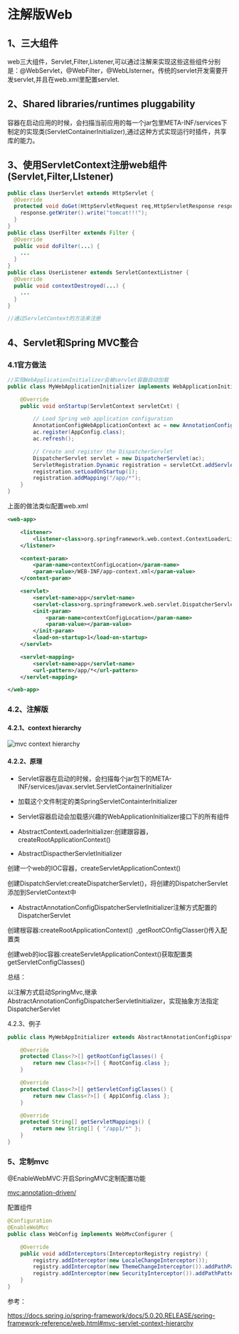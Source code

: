 # 注解版Web

## 1、三大组件

web三大组件，Servlet,Filter,Listener,可以通过注解来实现这些这些组件分别是：@WebServlet，@WebFilter，@WebLIsterner。传统的servlet开发需要开发servlet,并且在web.xml里配置servlet.

## 2、Shared libraries/runtimes pluggability

容器在启动应用的时候，会扫描当前应用的每一个jar包里META-INF/services下制定的实现类(ServletContainerInitializer),通过这种方式实现运行时插件，共享库的能力。

## 3、使用ServletContext注册web组件(Servlet,Filter,LIstener)

```java
public class UserServlet extends HttpServlet {
  @Override
  protected void doGet(HttpServletRequest req,HttpServletResponse response) {
    response.getWriter().write("tomcat!!!");
  }
}
public class UserFilter extends Filter {
  @Override
  public void doFilter(...) {
    ...
  }
}
public class UserListener extends ServletContextListner {
  @Override
  public void contextDestroyed(...) {
    ...
  }
}

//通过ServletContext的方法来注册
```



## 4、Servlet和Spring MVC整合

### 4.1官方做法

```java
//实现WebApplicationInitializer会被servlet容器自动加载
public class MyWebApplicationInitializer implements WebApplicationInitializer {

    @Override
    public void onStartup(ServletContext servletCxt) {

        // Load Spring web application configuration
        AnnotationConfigWebApplicationContext ac = new AnnotationConfigWebApplicationContext();
        ac.register(AppConfig.class);
        ac.refresh();

        // Create and register the DispatcherServlet
        DispatcherServlet servlet = new DispatcherServlet(ac);
        ServletRegistration.Dynamic registration = servletCxt.addServlet("app", servlet);
        registration.setLoadOnStartup(1);
        registration.addMapping("/app/*");
    }
}
```

上面的做法类似配置web.xml

```xml
<web-app>

    <listener>
        <listener-class>org.springframework.web.context.ContextLoaderListener</listener-class>
    </listener>

    <context-param>
        <param-name>contextConfigLocation</param-name>
        <param-value>/WEB-INF/app-context.xml</param-value>
    </context-param>

    <servlet>
        <servlet-name>app</servlet-name>
        <servlet-class>org.springframework.web.servlet.DispatcherServlet</servlet-class>
        <init-param>
            <param-name>contextConfigLocation</param-name>
            <param-value></param-value>
        </init-param>
        <load-on-startup>1</load-on-startup>
    </servlet>

    <servlet-mapping>
        <servlet-name>app</servlet-name>
        <url-pattern>/app/*</url-pattern>
    </servlet-mapping>

</web-app>
```



### 4.2、注解版

#### 4.2.1、context hierarchy

![mvc context hierarchy](https://docs.spring.io/spring-framework/docs/5.0.20.RELEASE/spring-framework-reference/images/mvc-context-hierarchy.png)



#### 4.2.2、原理

* Servlet容器在启动的时候，会扫描每个jar包下的META-INF/services/javax.servlet.ServletContainerInitializer

* 加载这个文件制定的类SpringServletContainterInitializer
* Servlet容器启动会加载感兴趣的WebApplicationInitializer接口下的所有组件
* AbstractContextLoaderInitializer:创建跟容器，createRootApplicationContext()
* AbstractDispactherServletInitializer

创建一个web的IOC容器，createServletApplicationContext()

创建DispatchServlet:createDispatcherServlet()，将创建的DispatcherServlet添加到ServletContext中

* AbstractAnnotationConfigDispatcherServletInitializer注解方式配置的DispatcherServlet

创建根容器:createRootApplicationContext()  ,getRootCOnfigClasser()传入配置类

创建web的ioc容器:createServletApplicationContext()获取配置类getServletConfigClasses()

总结：

以注解方式启动SpringMvc,继承AbstractAnnotationConfigDispatcherServletInitializer，实现抽象方法指定DispatcherServlet

  4.2.3、例子

```java
public class MyWebAppInitializer extends AbstractAnnotationConfigDispatcherServletInitializer {

    @Override
    protected Class<?>[] getRootConfigClasses() {
        return new Class<?>[] { RootConfig.class };
    }

    @Override
    protected Class<?>[] getServletConfigClasses() {
        return new Class<?>[] { App1Config.class };
    }

    @Override
    protected String[] getServletMappings() {
        return new String[] { "/app1/*" };
    }
}
```

### 5、定制mvc

@EnableWebMVC:开启SpringMVC定制配置功能

<mvc:annotation-driven/>

配置组件

```java
@Configuration
@EnableWebMvc
public class WebConfig implements WebMvcConfigurer {

    @Override
    public void addInterceptors(InterceptorRegistry registry) {
        registry.addInterceptor(new LocaleChangeInterceptor());
        registry.addInterceptor(new ThemeChangeInterceptor()).addPathPatterns("/**").excludePathPatterns("/admin/**");
        registry.addInterceptor(new SecurityInterceptor()).addPathPatterns("/secure/*");
    }
}
```





参考：

https://docs.spring.io/spring-framework/docs/5.0.20.RELEASE/spring-framework-reference/web.html#mvc-servlet-context-hierarchy















